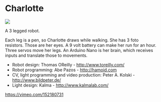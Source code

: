 # Charlotte

![](http://static1.squarespace.com/static/5418c802e4b04f685d6d9f0f/t/56a4e070a976afaceba09495/1453645952157/?format=1500w)

A 3 legged robot.

Each leg is a pen, so Charlotte draws while walking.
She has 3 foto resistors. Those are her eyes.
A 9 volt battery can make her run for an hour.
Three servos move her legs.
An Arduino Nano is her brain, which receives inputs and translate those to movements.

* Robot design: Thomas OReilly - http://www.toreilly.com/
* Robot programming: Abe Pazos - http://hamoid.com
* CV, light programming and video production: Peter A. Kolski - http://www.bildpeter.de/
* Light design: Kalma - http://www.kalmalab.com/

https://vimeo.com/152180731

